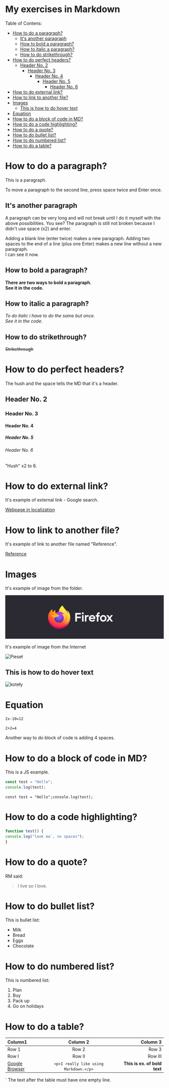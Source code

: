 <!-- Example of title -->
My exercises in Markdown<!-- omit in toc -->
=======================

<!-- Here comes the table of content -->

Table of Contens:

- [How to do a paragraph?](#how-to-do-a-paragraph)
  - [It's another paragraph](#its-another-paragraph)
  - [How to bold a paragraph?](#how-to-bold-a-paragraph)
  - [How to italic a paragraph?](#how-to-italic-a-paragraph)
  - [How to do strikethrough?](#how-to-do-strikethrough)
- [How to do perfect headers?](#how-to-do-perfect-headers)
  - [Header No. 2](#header-no-2)
    - [Header No. 3](#header-no-3)
      - [Header No. 4](#header-no-4)
        - [Header No. 5](#header-no-5)
          - [Header No. 6](#header-no-6)
- [How to do external link?](#how-to-do-external-link)
- [How to link to another file?](#how-to-link-to-another-file)
- [Images](#images)
  - [This is how to do hover text](#this-is-how-to-do-hover-text)
- [Equation](#equation)
- [How to do a block of code in MD?](#how-to-do-a-block-of-code-in-md)
- [How to do a code highlighting?](#how-to-do-a-code-highlighting)
- [How to do a quote?](#how-to-do-a-quote)
- [How to do bullet list?](#how-to-do-bullet-list)
- [How to do numbered list?](#how-to-do-numbered-list)
- [How to do a table?](#how-to-do-a-table)



<!-- Example of paragraph of text with line break -->

# How to do a paragraph?

This is a paragraph.  

To move a paragraph to the second line, press space twice and Enter once. 

<!-- Example of another paragraph -->

## It's another paragraph

A paragraph can be very long and will not break until I do it myself with the above possibilities. You see? The paragraph is still not broken because I didn't use space (x2) and enter.


Adding a blank line (enter twice) makes a new paragraph.
Adding two spaces to the end of a line (plus one Enter) makes a new line without a new paragraph.  
I can see it now.

<!-- Example of bold -->

## How to bold a paragraph?

**There are two ways to bold a paragraph.**  
__See it in the code.__

<!-- Example of italic  -->

## How to italic a paragraph?

*To do italic i have to do the same but once.*  
_See it in the code._

## How to do strikethrough?

~~Strikethrough~~ 

<!-- Example of headers -->

# How to do perfect headers?

 The hush and the space tells the MD that it's a header.  

 ## Header No. 2
 ### Header No. 3
 #### Header No. 4
 ##### Header No. 5
 ###### Header No. 6  
 
"Hush" x2 to 6. 

<!-- Example of external link -->

# How to do external link? 

It's example of external link - Google search.

[Webpage in localization](https://google.com/)

<!-- Example of link to another file -->

# How to link to another file?

It's example of link to another file named "Reference".

[Reference](Reference.md)

<!-- Example of an image -->

# Images

It's example of image from the folder.  

![SVG image from Internet](./images/Firefox.jpg "Firefox logo")  

It's example of image from the Internet

![Pieseł](https://picsum.photos/id/237/200/300 "Pieseł")

<!-- Example of an image with hover text -->

## This is how to do hover text

![koteły](https://upload.wikimedia.org/wikipedia/commons/3/32/Collage_of_Six_Cats-03.JPG "Koteły")

<!-- Example of equation or inline code -->

# Equation

```
2x-10=12
```

    2+2=4

Another way to do block of code is adding 4 spaces.

<!-- Example of a block of code -->

# How to do a block of code in MD?

This is a JS example.

```javascript
const test = "Hello";
console.log(test);
```

    const test = "Hello";console.log(test);

<!-- Example of code highlighting -->

# How to do a code highlighting?

```javascript
function test() {
console.log("look ma`, no spaces");
}
```

<!-- Example of quote -->

# How to do a quote?

RM said:  
> I live so I love.

<!-- Example of bullet list -->

# How to do bullet list?

This is bullet list:  
* Milk  
* Bread  
* Eggs
* Chocolate  

<!-- Example of numbered list -->

# How to do numbered list?

This is numbered list:  
1. Plan
2. Buy
3. Pack up
4. Go on holidays

<!-- Example of table -->

# How to do a table?

| Column1   | Column 2    | Column 3  |
| :-------- | :---------: | --------: |
| Row 1     | Row 2       | Row 3     |
| Row I     | Row II      | Row III   |
| [Google Browser](https://www.google.com/) | ``` <p>I really like using Markdown.</p> ``` | **This is ex. of bold text** |

<!-- Paragraph after table -->
`
The text after the table must have one empty line.

